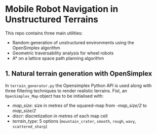 # Mobile Robot Navigation in Unstructured Terrains 
This repo contains three main utilities:
- Random generation of unstructured environments using the OpenSimplex algorithm
- Geometric traversability analysis for wheel robots
- A* on a lattice space path planning algorithm

## 1. Natural terrain generation with OpenSimplex
In `terrain_generator.py` the Opensimplex Python API is used along with three filtering techniques to render realistic terrains. Fist, an `OpenSimplex_Map` object has to be initialised with:
- *map_size*: size in metres of the squared-map from *-map_size/2* to *map_size/2*
- *discr*: discretization in metres of each map cell
- *terrain_type*: 5 options (`mountain_crater`, `smooth`, `rough`, `wavy`, `scattered_sharp`)
